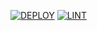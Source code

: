 [![DEPLOY](https://github.com/juanxo13597/martiatorrentfrontA13/actions/workflows/deploy.yml/badge.svg)](https://github.com/juanxo13597/martiatorrentfrontA13/actions/workflows/deploy.yml)
[![LINT](https://github.com/juanxo13597/martiatorrentfrontA13/actions/workflows/lint.yml/badge.svg)](https://github.com/juanxo13597/martiatorrentfrontA13/actions/workflows/lint.yml)
